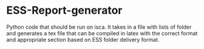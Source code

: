 # ESS-Report-generator
Python code that should be run on isca. It takes in a file with lists of folder and generates a tex file that can be compiled in latex with the correct format and appropriate section based on ESS folder delivery format. 

